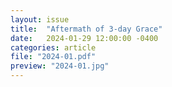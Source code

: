 ```yaml
---
layout: issue
title:  "Aftermath of 3-day Grace"
date:   2024-01-29 12:00:00 -0400
categories: article
file: "2024-01.pdf"
preview: "2024-01.jpg"
---
```


